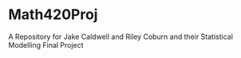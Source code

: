 # Math420Proj
A Repository for Jake Caldwell and Riley Coburn and their Statistical Modelling Final Project
